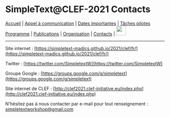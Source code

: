 
# SimpleText@CLEF-2021 Contacts

[Accueil](./) | [Appel à communication](./CFP) | [Dates importantes](./dates) | [Tâches pilotes](./tasks)  
[Programme](./program) | [Publications](./publications) | [Organisation](./organisation) | [Contacts](./contacts) | [<img src="../EN.png" width="30">](../en/contact)

---

Site internet : [https://simpletext-madics.github.io/2021/clef/fr/](https://simpletext-madics.github.io/2021/clef/fr/)

Twitter : [https://twitter.com/SimpletextW](https://twitter.com/SimpletextW)

Groupe Google : [https://groups.google.com/g/simpletext](https://groups.google.com/g/simpletext)

Site internet de CLEF : [http://clef2021.clef-initiative.eu/index.php](http://clef2021.clef-initiative.eu/index.php)
 
N'hésitez pas à nous contacter par e-mail pour tout renseignement : [simpletextworkshop@gmail.com](mailto:simpletextworkshop@gmail.com)
